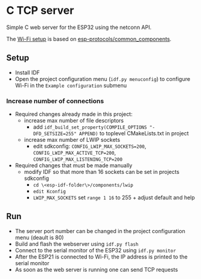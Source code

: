 # C TCP server

Simple C web server for the ESP32 using the netconn API.

The [Wi-Fi setup](extra_components/application_core/) is based on [esp-protocols/common_components](https://github.com/espressif/esp-protocols/tree/master/common_components/protocol_examples_common).

## Setup

- Install IDF
- Open the project configuration menu (`idf.py menuconfig`) to configure Wi-Fi in the `Example configuration` submenu

### Increase number of connections

- Required changes already made in this project:
    - increase max number of file descriptors
        - add `idf_build_set_property(COMPILE_OPTIONS "-DFD_SETSIZE=255" APPEND)` to toplevel CMakeLists.txt in project
    - increase max number of LWIP sockets
        - edit sdkconfig: `CONFIG_LWIP_MAX_SOCKETS=200`, `CONFIG_LWIP_MAX_ACTIVE_TCP=200`, `CONFIG_LWIP_MAX_LISTENING_TCP=200`
- Required changes that must be made manually
    - modify IDF so that more than 16 sockets can be set in projects sdkconfig
        * `cd \<esp-idf-folder\>/components/lwip`
        * `edit Kconfig`
        * `LWIP_MAX_SOCKETS` set `range 1 16` to 255 + adjust default and help

## Run

- The server port number can be changed in the project configuration menu (deault is 80)
- Build and flash the webserver using `idf.py flash`
- Connect to the serial monitor of the ESP32 using `idf.py monitor`
- After the ESP21 is connected to Wi-Fi, the IP address is printed to the serial monitor
- As soon as the web server is running one can send TCP requests